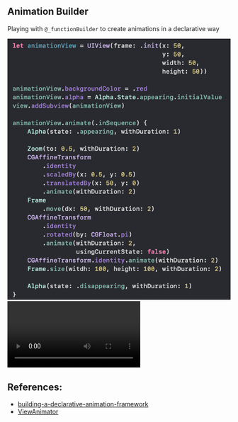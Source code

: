 ## Animation Builder

Playing with `@_functionBuilder` to create animations in a declarative way

![Code](animationCodeImage.png "Code")
![Video](animation.mov "Animation")

## References:

- [building-a-declarative-animation-framework](https://www.swiftbysundell.com/posts/building-a-declarative-animation-framework-in-swift-part-2)
- [ViewAnimator](https://github.com/marcosgriselli/ViewAnimator)
